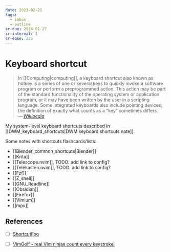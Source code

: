 ```yaml
---
date: 2023-02-21
tags:
  - inbox
  - outline
sr-due: 2024-01-27
sr-interval: 1
sr-ease: 225
---
```


# Keyboard shortcut

> In [[Computing|computing]], a keyboard shortcut also known as hotkey is a
> series of one or several keys to quickly invoke a software program or perform
> a preprogrammed action. This action may be part of the standard functionality
> of the operating system or application program, or it may have been written by
> the user in a scripting language. Some integrated keyboards also include
> pointing devices; the definition of exactly what counts as a "key" sometimes
> differs.\
> — <cite>[Wikipedia](https://en.wikipedia.org/wiki/Keyboard_shortcut)</cite>

My system-level keyboard shortcuts described in
[[DWM_keyboard_shortcuts|DWM keyboard shortcuts note]].

Some notes with shortcuts flashcards/lists:

- [[Blender_common_shortcuts|Blender]]
- [[Krita]]
- [[Telescope.nvim]], TODO: add link to config?
- [[Telekasten.nvim]], TODO: add link to config?
- [[Fzf]]
- [[Z_shell]]
- [[GNU_Readline]]
- [[Obsidian]]
- [[Firefox]]
- [[Vimium]]
- [[mpv]]

## References

- [ ] [ShortcutFoo](https://www.shortcutfoo.com/)
- [ ] [VimGolf - real Vim ninjas count every keystroke!](https://www.vimgolf.com/)

